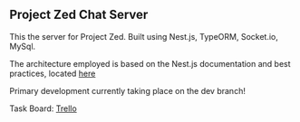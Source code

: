 ## Project Zed Chat Server

This the server for Project Zed. Built using Nest.js, TypeORM, Socket.io, MySql.

The architecture employed is based on the Nest.js documentation and best practices, located <a href="https://docs.nestjs.com/">here</a>

Primary development currently taking place on the dev branch!

Task Board:
<a href="https://trello.com/b/FOsKCYTh/project-zed">Trello</a>




